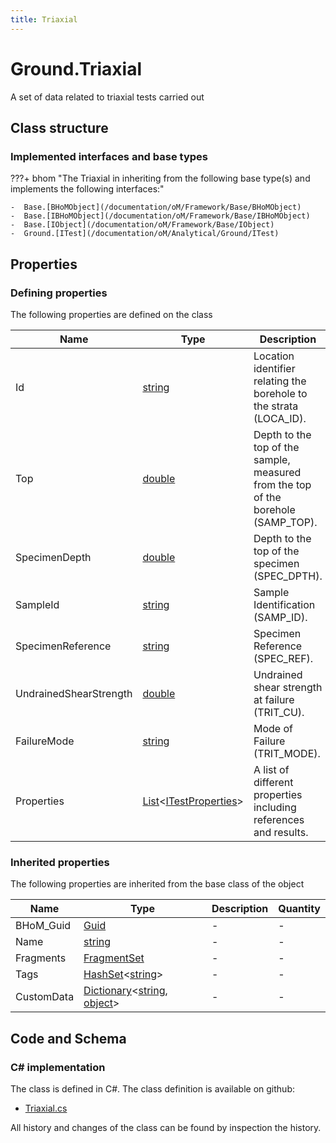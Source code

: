 ```yaml
---
title: Triaxial
---
```


# Ground.Triaxial

A set of data related to triaxial tests carried out

## Class structure

### Implemented interfaces and base types

???+ bhom "The Triaxial in inheriting from the following base type(s) and implements the following interfaces:"

    -  Base.[BHoMObject](/documentation/oM/Framework/Base/BHoMObject)
    -  Base.[IBHoMObject](/documentation/oM/Framework/Base/IBHoMObject)
    -  Base.[IObject](/documentation/oM/Framework/Base/IObject)
    -  Ground.[ITest](/documentation/oM/Analytical/Ground/ITest)


## Properties



### Defining properties

The following properties are defined on the class

| Name             | Type             | Description      | Quantity         |
|------------------|------------------|------------------|------------------|
| Id | [string](https://learn.microsoft.com/en-us/dotnet/api/System.String?view=netstandard-2.0) | Location identifier relating the borehole to the strata (LOCA_ID). | - |
| Top | [double](https://learn.microsoft.com/en-us/dotnet/api/System.Double?view=netstandard-2.0) | Depth to the top of the sample, measured from the top of the borehole (SAMP_TOP). | [Length](/documentation/oM/Dimensional/Quantities/Attributes/Length) [m] |
| SpecimenDepth | [double](https://learn.microsoft.com/en-us/dotnet/api/System.Double?view=netstandard-2.0) | Depth to the top of the specimen (SPEC_DPTH). | [Length](/documentation/oM/Dimensional/Quantities/Attributes/Length) [m] |
| SampleId | [string](https://learn.microsoft.com/en-us/dotnet/api/System.String?view=netstandard-2.0) | Sample Identification (SAMP_ID). | - |
| SpecimenReference | [string](https://learn.microsoft.com/en-us/dotnet/api/System.String?view=netstandard-2.0) | Specimen Reference (SPEC_REF). | - |
| UndrainedShearStrength | [double](https://learn.microsoft.com/en-us/dotnet/api/System.Double?view=netstandard-2.0) | Undrained shear strength at failure (TRIT_CU). | [Pressure](/documentation/oM/Dimensional/Quantities/Attributes/Pressure) [Pa] |
| FailureMode | [string](https://learn.microsoft.com/en-us/dotnet/api/System.String?view=netstandard-2.0) | Mode of Failure (TRIT_MODE). | - |
| Properties | [List](https://learn.microsoft.com/en-us/dotnet/api/System.Collections.Generic.List-1?view=netstandard-2.0)&lt;[ITestProperties](/documentation/oM/Analytical/Ground/ITestProperties)&gt; | A list of different properties including references and results. | - |


### Inherited properties
The following properties are inherited from the base class of the object

| Name             | Type             | Description      | Quantity         |
|------------------|------------------|------------------|------------------|
| BHoM_Guid | [Guid](https://learn.microsoft.com/en-us/dotnet/api/System.Guid?view=netstandard-2.0) | - | - |
| Name | [string](https://learn.microsoft.com/en-us/dotnet/api/System.String?view=netstandard-2.0) | - | - |
| Fragments | [FragmentSet](/documentation/oM/Framework/Base/FragmentSet) | - | - |
| Tags | [HashSet](https://learn.microsoft.com/en-us/dotnet/api/System.Collections.Generic.HashSet-1?view=netstandard-2.0)&lt;[string](https://learn.microsoft.com/en-us/dotnet/api/System.String?view=netstandard-2.0)&gt; | - | - |
| CustomData | [Dictionary](https://learn.microsoft.com/en-us/dotnet/api/System.Collections.Generic.Dictionary-2?view=netstandard-2.0)&lt;[string](https://learn.microsoft.com/en-us/dotnet/api/System.String?view=netstandard-2.0), [object](https://learn.microsoft.com/en-us/dotnet/api/System.Object?view=netstandard-2.0)&gt; | - | - |


## Code and Schema

### C# implementation

The class is defined in C#. The class definition is available on github:

- [Triaxial.cs](https://github.com/BHoM/BHoM/blob/develop/Ground_oM/Triaxial.cs)

All history and changes of the class can be found by inspection the history.
